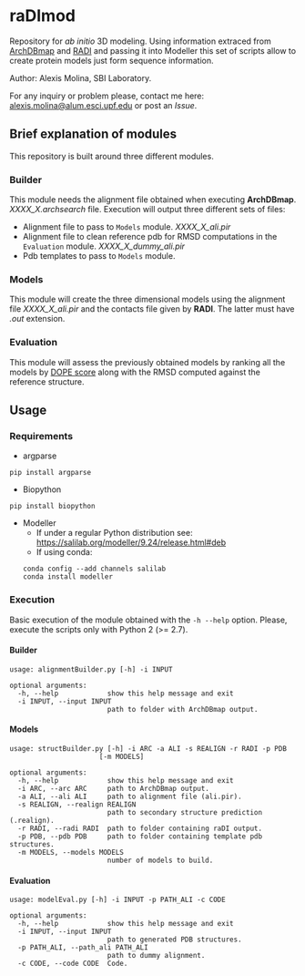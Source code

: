 # raDImod

Repository for _ab initio_ 3D modeling. Using information extraced from [ArchDBmap](https://github.com/jaumebonet/archdbmap) and [RADI](https://github.com/structuralbioinformatics/RADI) and passing it into Modeller this set of scripts allow to create protein models just form sequence information.

Author: Alexis Molina, SBI Laboratory.

For any inquiry or problem please, contact me here: alexis.molina@alum.esci.upf.edu or post an _Issue_.

## Brief explanation of modules

This repository is built around three different modules.

### Builder

This module needs the alignment file obtained when executing **ArchDBmap**. _XXXX_X.archsearch_ file. Execution will output three different sets of files:
  - Alignment file to pass to `Models` module. _XXXX_X_ali.pir_
  - Alignment file to clean reference pdb for RMSD computations in the `Evaluation` module. _XXXX_X_dummy_ali.pir_
  - Pdb templates to pass to `Models` module.

 ### Models

 This module will create the three dimensional models using the alignment file _XXXX_X_ali.pir_ and the contacts file given by **RADI**. The latter must have _.out_ extension.

 ### Evaluation

 This module will assess the previously obtained models by ranking all the models by [DOPE score](https://www.ncbi.nlm.nih.gov/pmc/articles/PMC2242414/) along with the RMSD computed against the reference structure.


 ## Usage

 ### Requirements

  - argparse
  ```
  pip install argparse
  ```

  - Biopython
  ```
  pip install biopython
  ```

  - Modeller
    - If under a regular Python distribution see: https://salilab.org/modeller/9.24/release.html#deb
    - If using conda:
    ```
    conda config --add channels salilab
    conda install modeller
    ```
  ### Execution

  Basic execution of the module obtained with the `-h --help` option. Please, execute the scripts only with Python 2 (>= 2.7).

  #### Builder
  ```{console}
  usage: alignmentBuilder.py [-h] -i INPUT

  optional arguments:
    -h, --help            show this help message and exit
    -i INPUT, --input INPUT
                          path to folder with ArchDBmap output.

  ```

  #### Models
  ```{console}
  usage: structBuilder.py [-h] -i ARC -a ALI -s REALIGN -r RADI -p PDB
                        [-m MODELS]

  optional arguments:
    -h, --help            show this help message and exit
    -i ARC, --arc ARC     path to ArchDBmap output.
    -a ALI, --ali ALI     path to alignment file (ali.pir).
    -s REALIGN, --realign REALIGN
                          path to secondary structure prediction (.realign).
    -r RADI, --radi RADI  path to folder containing raDI output.
    -p PDB, --pdb PDB     path to folder containing template pdb structures.
    -m MODELS, --models MODELS
                          number of models to build.
  ```

  #### Evaluation
  ```{console}
  usage: modelEval.py [-h] -i INPUT -p PATH_ALI -c CODE

  optional arguments:
    -h, --help            show this help message and exit
    -i INPUT, --input INPUT
                          path to generated PDB structures.
    -p PATH_ALI, --path_ali PATH_ALI
                          path to dummy alignment.
    -c CODE, --code CODE  Code.

  ```
